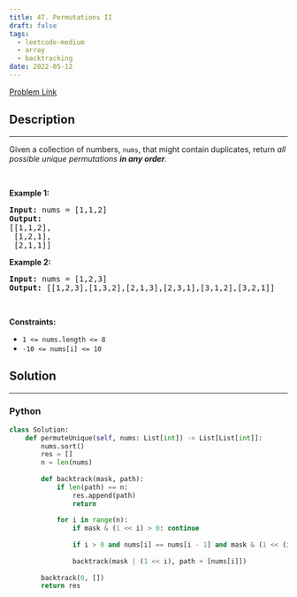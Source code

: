 ```yaml
---
title: 47. Permutations II
draft: false
tags: 
  - leetcode-medium
  - array
  - backtracking
date: 2022-05-12
---
```


[Problem Link](https://leetcode.com/problems/permutations-ii/)

## Description

---
<p>Given a collection of numbers, <code>nums</code>,&nbsp;that might contain duplicates, return <em>all possible unique permutations <strong>in any order</strong>.</em></p>

<p>&nbsp;</p>
<p><strong class="example">Example 1:</strong></p>

<pre>
<strong>Input:</strong> nums = [1,1,2]
<strong>Output:</strong>
[[1,1,2],
 [1,2,1],
 [2,1,1]]
</pre>

<p><strong class="example">Example 2:</strong></p>

<pre>
<strong>Input:</strong> nums = [1,2,3]
<strong>Output:</strong> [[1,2,3],[1,3,2],[2,1,3],[2,3,1],[3,1,2],[3,2,1]]
</pre>

<p>&nbsp;</p>
<p><strong>Constraints:</strong></p>

<ul>
	<li><code>1 &lt;= nums.length &lt;= 8</code></li>
	<li><code>-10 &lt;= nums[i] &lt;= 10</code></li>
</ul>


## Solution

---
### Python
``` py title='permutations-ii'
class Solution:
    def permuteUnique(self, nums: List[int]) -> List[List[int]]:
        nums.sort()
        res = []
        n = len(nums)
        
        def backtrack(mask, path):
            if len(path) == n:
                res.append(path)
                return
            
            for i in range(n):
                if mask & (1 << i) > 0: continue
                
                if i > 0 and nums[i] == nums[i - 1] and mask & (1 << (i - 1)) > 0: continue
                
                backtrack(mask | (1 << i), path + [nums[i]])
        
        backtrack(0, [])
        return res
```

